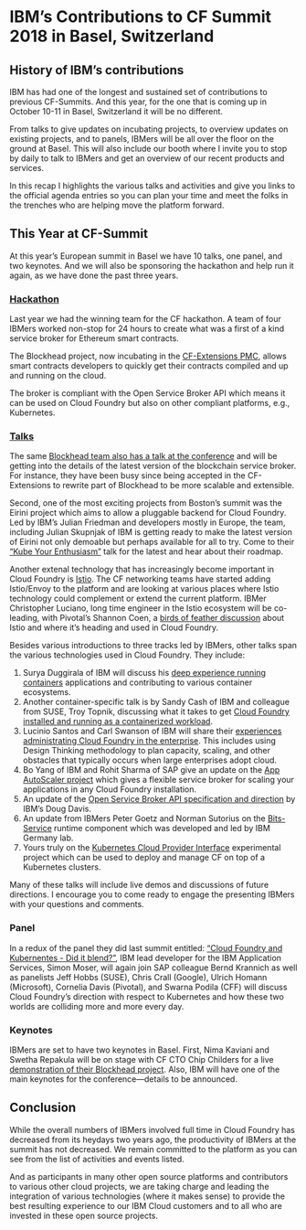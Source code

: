 # IBM’s Contributions to CF Summit 2018 in Basel, Switzerland

## History of IBM’s contributions

IBM has had one of the longest and sustained set of contributions to previous CF-Summits. And this year, for the one that is coming up in October 10-11 in Basel, Switzerland it will be no different.

From talks to give updates on incubating projects, to overview updates on existing projects, and to panels, IBMers will be all over the floor on the ground at Basel. This will also include our booth where I invite you to stop by daily to talk to IBMers and get an overview of our recent products and services.

In this recap I highlights the various talks and activities and give you links to the official agenda entries so you can plan your time and meet the folks in the trenches who are helping move the platform forward.

## This Year at CF-Summit

At this year’s European summit in Basel we have 10 talks, one panel, and two keynotes. And we will also be sponsoring the hackathon and help run it again, as we have done the past three years.

### [Hackathon](http://sched.co/FY0F)

Last year we had the winning team for the CF hackathon. A team of four IBMers worked non-stop for 24 hours to create what was a first of a kind service broker for Ethereum smart contracts.

The Blockhead project, now incubating in the [CF-Extensions PMC](https://github.com/cloudfoundry/pmc-notes/tree/master/Extensions/2018), allows smart contracts developers to quickly get their contracts  compiled and up and running on the cloud.

The broker is compliant with the Open Service Broker API which means it can be used on Cloud Foundry but also on other compliant platforms, e.g., Kubernetes. 

### [Talks](https://www.cloudfoundry.org/event_subpages/cfeu-2018-schedule/)

The same [Blockhead team also has a talk at the conference](http://sched.co/FRyj) and will be getting into the details of the latest version of the blockchain service broker. For instance, they have been busy since being accepted in the CF-Extensions to rewrite part of Blockhead to be more scalable and extensible.

Second, one of the most exciting projects from Boston’s summit was the Eirini project which aims to allow a pluggable backend for Cloud Foundry. Led by IBM’s Julian Friedman and developers mostly in Europe, the team, including Julian Skupnjak of IBM is getting ready to make the latest version of Eirini not only demoable but perhaps available for all to try. Come to their [“Kube Your Enthusiasm”](http://sched.co/FRy8) talk for the latest and hear about their roadmap.

Another extenal technology that has increasingly become important in Cloud Foundry is [Istio](https://istio.io/). The CF networking teams have started adding Istio/Envoy to the platform and are looking at various places where Istio technology could complement or extend the current platform. IBMer Christopher Luciano, long time engineer in the Istio ecosystem will be co-leading, with Pivotal’s Shannon Coen, a [birds of feather discussion](http://sched.co/FRyc) about Istio and where it’s heading and used in Cloud Foundry. 

Besides various introductions to three tracks led by IBMers, other talks span the various technologies used in Cloud Foundry. They include:

1. Surya Duggirala of IBM will discuss his [deep experience running containers](http://sched.co/FRyE) applications and contributing to various container ecosystems.
2. Another container-specific talk is by Sandy Cash of IBM and colleague from SUSE, Troy Topnik, discussing what it takes to get [Cloud Foundry installed and running as a containerized workload](http://sched.co/FRyA).
3. Lucinio Santos and Carl Swanson of IBM will share their [experiences administrating Cloud Foundry in the enterprise](http://sched.co/FRyW). This includes using Design Thinking methodology to plan capacity, scaling, and other obstacles that typically occurs when large enterprises adopt cloud.
4. Bo Yang of IBM and Rohit Sharma of SAP give an update on the [App AutoScaler project](http://sched.co/FRym) which gives a flexible service broker for scaling your applications in any Cloud Foundry installation.
5. An update of the [Open Service Broker API specification and direction](http://sched.co/FW1v) by IBM’s Doug Davis.
6. An update from IBMers Peter Goetz and Norman Sutorius on the [Bits-Service](http://sched.co/FRyP) runtime component which was developed and led by IBM Germany lab.
7. Yours truly on the [Kubernetes Cloud Provider Interface](http://sched.co/GATe) experimental project which can be used to deploy and manage CF on top of a Kubernetes clusters.

Many of these talks will include live demos and discussions of future directions. I encourage you to come ready to engage the presenting IBMers with your questions and comments.

### Panel

In a redux of the panel they did last summit entitled: [“Cloud Foundry and Kubernentes - Did it blend?”](http://sched.co/FRyD), IBM lead developer for the IBM Application Services, Simon Moser, will again join SAP colleague Bernd Krannich as well as panelists Jeff Hobbs (SUSE), Chris Crall (Google), Ulrich Homann (Microsoft), Cornelia Davis (Pivotal), and Swarna Podila (CFF) will discuss Cloud Foundry’s direction with respect to Kubernetes and how these two worlds are colliding more and more every day.

### Keynotes

IBMers are set to have two keynotes in Basel. First, Nima Kaviani and Swetha Repakula will be on stage with CF CTO Chip Childers for a live [demonstration of their Blockhead project](http://sched.co/Fq4A). Also, IBM will have one of the main keynotes for the conference—details to be announced.

## Conclusion

While the overall numbers of IBMers involved full time in Cloud Foundry has decreased from its heydays two years ago, the productivity of IBMers at the summit has not decreased. We remain committed to the platform as you can see from the list of activities and events listed. 

And as participants in many other open source platforms and contributors to various other cloud projects, we are taking charge and leading the integration of various technologies (where it makes sense) to provide the best resulting experience to our IBM Cloud customers and to all who are invested in these open source projects.
